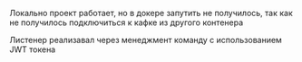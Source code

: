 Локально проект работает, но в докере запутить не получилось, так как не получилось подключиться к кафке из другого контенера

Листенер реализавал через менеджмент команду с использованием JWT токена
